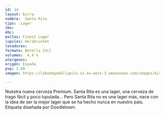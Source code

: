 ```yaml
---
id: 14
layout: birra
nombre:  Santa Rita
tipo:  Lager
ibu: 
ebc:
maltas: Finest Lager
lupulos: Hersbrucket
levaduras: 
formato: Botella 33cl
volumen:  4,4 %
alergenos: 
origen: España
pvp: 1.60
imagen: https://labodegadellupulo.s3.eu-west-3.amazonaws.com/images/birras/santarita.jpg

---
```

Nuestra nueva cerveza Premium. Santa Rita es una lager, una cerveza de trago fácil y poco lupulada… Pero Santa Rita no es una lager más, nace con la idea de ser la mejor lager que se ha hecho nunca en nuestro país. Etiqueta diseñada por Doodletown.

